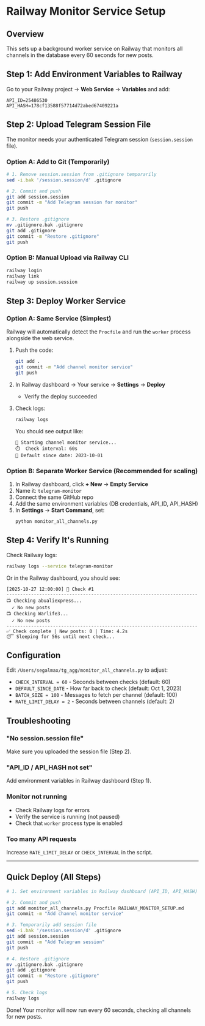 # Railway Monitor Service Setup

## Overview
This sets up a background worker service on Railway that monitors all channels in the database every 60 seconds for new posts.

## Step 1: Add Environment Variables to Railway

Go to your Railway project → **Web Service** → **Variables** and add:

```
API_ID=25486530
API_HASH=178cf13588f57714d72abed67409221a
```

## Step 2: Upload Telegram Session File

The monitor needs your authenticated Telegram session (`session.session` file).

### Option A: Add to Git (Temporarily)
```bash
# 1. Remove session.session from .gitignore temporarily
sed -i.bak '/session.session/d' .gitignore

# 2. Commit and push
git add session.session
git commit -m "Add Telegram session for monitor"
git push

# 3. Restore .gitignore
mv .gitignore.bak .gitignore
git add .gitignore
git commit -m "Restore .gitignore"
git push
```

### Option B: Manual Upload via Railway CLI
```bash
railway login
railway link
railway up session.session
```

## Step 3: Deploy Worker Service

### Option A: Same Service (Simplest)
Railway will automatically detect the `Procfile` and run the `worker` process alongside the web service.

1. Push the code:
   ```bash
   git add .
   git commit -m "Add channel monitor service"
   git push
   ```

2. In Railway dashboard → Your service → **Settings** → **Deploy**
   - Verify the deploy succeeded

3. Check logs:
   ```bash
   railway logs
   ```
   
   You should see output like:
   ```
   🚀 Starting channel monitor service...
   ⏱️  Check interval: 60s
   📅 Default since date: 2023-10-01
   ```

### Option B: Separate Worker Service (Recommended for scaling)

1. In Railway dashboard, click **+ New** → **Empty Service**
2. Name it: `telegram-monitor`
3. Connect the same GitHub repo
4. Add the same environment variables (DB credentials, API_ID, API_HASH)
5. In **Settings** → **Start Command**, set:
   ```
   python monitor_all_channels.py
   ```

## Step 4: Verify It's Running

Check Railway logs:
```bash
railway logs --service telegram-monitor
```

Or in the Railway dashboard, you should see:
```
[2025-10-27 12:00:00] 🔄 Check #1
----------------------------------------------------------------------
📺 Checking abualiexpress...
  ✓ No new posts
📺 Checking Warlife3...
  ✓ No new posts
----------------------------------------------------------------------
✅ Check complete | New posts: 0 | Time: 4.2s
😴 Sleeping for 56s until next check...
```

## Configuration

Edit `/Users/segalmax/tg_agg/monitor_all_channels.py` to adjust:

- `CHECK_INTERVAL = 60` - Seconds between checks (default: 60)
- `DEFAULT_SINCE_DATE` - How far back to check (default: Oct 1, 2023)
- `BATCH_SIZE = 100` - Messages to fetch per channel (default: 100)
- `RATE_LIMIT_DELAY = 2` - Seconds between channels (default: 2)

## Troubleshooting

### "No session.session file"
Make sure you uploaded the session file (Step 2).

### "API_ID / API_HASH not set"
Add environment variables in Railway dashboard (Step 1).

### Monitor not running
- Check Railway logs for errors
- Verify the service is running (not paused)
- Check that `worker` process type is enabled

### Too many API requests
Increase `RATE_LIMIT_DELAY` or `CHECK_INTERVAL` in the script.

---

## Quick Deploy (All Steps)

```bash
# 1. Set environment variables in Railway dashboard (API_ID, API_HASH)

# 2. Commit and push
git add monitor_all_channels.py Procfile RAILWAY_MONITOR_SETUP.md
git commit -m "Add channel monitor service"

# 3. Temporarily add session file
sed -i.bak '/session.session/d' .gitignore
git add session.session
git commit -m "Add Telegram session"
git push

# 4. Restore .gitignore
mv .gitignore.bak .gitignore
git add .gitignore
git commit -m "Restore .gitignore"
git push

# 5. Check logs
railway logs
```

Done! Your monitor will now run every 60 seconds, checking all channels for new posts.


